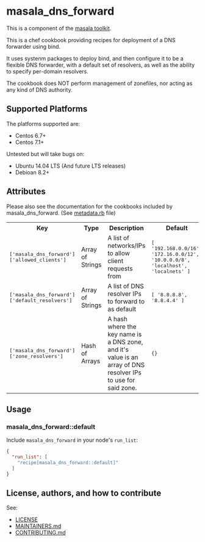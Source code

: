 # masala_dns_forward

This is a component of the [masala toolkit](https://github.com/PaytmLabs/masala).

This is a chef cookbook providing recipes for deployment of a DNS forwarder using bind. 

It uses systenm packages to deploy bind, and then configure it to be a flexible DNS forwarder, with a default set of resolvers, as well as the ability to specify per-domain resolvers.

The cookbook does NOT perform management of zonefiles, nor acting as any kind of DNS authority.

## Supported Platforms

The platforms supported are:
- Centos 6.7+
- Centos 7.1+

Untested but will take bugs on:
- Ubuntu 14.04 LTS (And future LTS releases)
- Debioan 8.2+

## Attributes

Please also see the documentation for the cookbooks included by masala_dns_forward. (See [metadata.rb](https://github.com/PaytmLabs/masala_dns_forward/blob/develop/metadata.rb) file)

<table>
  <tr>
    <th>Key</th>
    <th>Type</th>
    <th>Description</th>
    <th>Default</th>
  </tr>
  <tr>
    <td><tt>['masala_dns_forward']['allowed_clients']</tt></td>
    <td>Array of Strings</td>
    <td>A list of networks/IPs to allow client requests from</td>
    <td><tt>[ '192.168.0.0/16', '172.16.0.0/12', '10.0.0.0/8', 'localhost', 'localnets' ]</tt></td>
  </tr>
  <tr>
    <td><tt>['masala_dns_forward']['default_resolvers']</tt></td>
    <td>Array of Strings</td>
    <td>A list of DNS resolver IPs to forward to as default</td>
    <td><tt>[ '8.8.8.8', '8.8.4.4' ]</tt></td>
  </tr>
  <tr>
    <td><tt>['masala_dns_forward']['zone_resolvers']</tt></td>
    <td>Hash of Arrays</td>
    <td>A hash where the key name is a DNS zone, and it's value is an array of DNS resolver IPs to use for said zone.</td>
    <td><tt>{}</tt></td>
  </tr>
</table>

## Usage

### masala_dns_forward::default

Include `masala_dns_forward` in your node's `run_list`:

```json
{
  "run_list": [
    "recipe[masala_dns_forward::default]"
  ]
}
```

## License, authors, and how to contribute

See:
- [LICENSE](https://github.com/PaytmLabs/masala_dns_forward/blob/develop/LICENSE)
- [MAINTAINERS.md](https://github.com/PaytmLabs/masala_dns_forward/blob/develop/MAINTAINERS.md)
- [CONTRIBUTING.md](https://github.com/PaytmLabs/masala_dns_forward/blob/develop/CONTRIBUTING.md)

